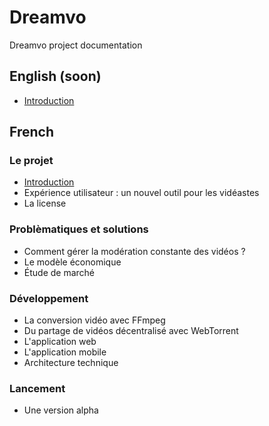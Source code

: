 # Dreamvo
Dreamvo project documentation

## English (soon)
* <a href="en/intro.md">Introduction</a>

## French

### Le projet
* <a href="fr/intro.md">Introduction</a>
* Expérience utilisateur : un nouvel outil pour les vidéastes
* La license

### Problèmatiques et solutions
* Comment gérer la modération constante des vidéos ?
* Le modèle économique
* Étude de marché

### Développement
* La conversion vidéo avec FFmpeg
* Du partage de vidéos décentralisé avec WebTorrent
* L'application web
* L'application mobile
* Architecture technique

### Lancement
* Une version alpha
